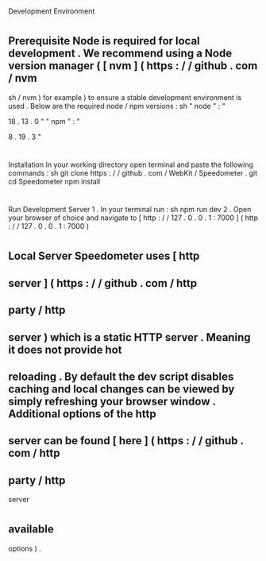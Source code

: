 #
Development
Environment
#
#
Prerequisite
Node
is
required
for
local
development
.
We
recommend
using
a
Node
version
manager
(
[
nvm
]
(
https
:
/
/
github
.
com
/
nvm
-
sh
/
nvm
)
for
example
)
to
ensure
a
stable
development
environment
is
used
.
Below
are
the
required
node
/
npm
versions
:
sh
"
node
"
:
"
>
18
.
13
.
0
"
"
npm
"
:
"
>
8
.
19
.
3
"
#
#
Installation
In
your
working
directory
open
terminal
and
paste
the
following
commands
:
sh
git
clone
https
:
/
/
github
.
com
/
WebKit
/
Speedometer
.
git
cd
Speedometer
npm
install
#
#
Run
Development
Server
1
.
In
your
terminal
run
:
sh
npm
run
dev
2
.
Open
your
browser
of
choice
and
navigate
to
[
http
:
/
/
127
.
0
.
0
.
1
:
7000
]
(
http
:
/
/
127
.
0
.
0
.
1
:
7000
)
#
#
Local
Server
Speedometer
uses
[
http
-
server
]
(
https
:
/
/
github
.
com
/
http
-
party
/
http
-
server
)
which
is
a
static
HTTP
server
.
Meaning
it
does
not
provide
hot
-
reloading
.
By
default
the
dev
script
disables
caching
and
local
changes
can
be
viewed
by
simply
refreshing
your
browser
window
.
Additional
options
of
the
http
-
server
can
be
found
[
here
]
(
https
:
/
/
github
.
com
/
http
-
party
/
http
-
server
#
available
-
options
)
.
